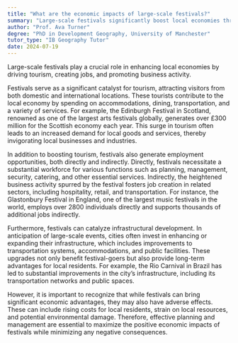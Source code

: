 ```yaml
---
title: "What are the economic impacts of large-scale festivals?"
summary: "Large-scale festivals significantly boost local economies through increased tourism, job creation, and heightened business activity."
author: "Prof. Ava Turner"
degree: "PhD in Development Geography, University of Manchester"
tutor_type: "IB Geography Tutor"
date: 2024-07-19
---
```


Large-scale festivals play a crucial role in enhancing local economies by driving tourism, creating jobs, and promoting business activity.

Festivals serve as a significant catalyst for tourism, attracting visitors from both domestic and international locations. These tourists contribute to the local economy by spending on accommodations, dining, transportation, and a variety of services. For example, the Edinburgh Festival in Scotland, renowned as one of the largest arts festivals globally, generates over £300 million for the Scottish economy each year. This surge in tourism often leads to an increased demand for local goods and services, thereby invigorating local businesses and industries.

In addition to boosting tourism, festivals also generate employment opportunities, both directly and indirectly. Directly, festivals necessitate a substantial workforce for various functions such as planning, management, security, catering, and other essential services. Indirectly, the heightened business activity spurred by the festival fosters job creation in related sectors, including hospitality, retail, and transportation. For instance, the Glastonbury Festival in England, one of the largest music festivals in the world, employs over $2800$ individuals directly and supports thousands of additional jobs indirectly.

Furthermore, festivals can catalyze infrastructural development. In anticipation of large-scale events, cities often invest in enhancing or expanding their infrastructure, which includes improvements to transportation systems, accommodations, and public facilities. These upgrades not only benefit festival-goers but also provide long-term advantages for local residents. For example, the Rio Carnival in Brazil has led to substantial improvements in the city’s infrastructure, including its transportation networks and public spaces.

However, it is important to recognize that while festivals can bring significant economic advantages, they may also have adverse effects. These can include rising costs for local residents, strain on local resources, and potential environmental damage. Therefore, effective planning and management are essential to maximize the positive economic impacts of festivals while minimizing any negative consequences.
    
